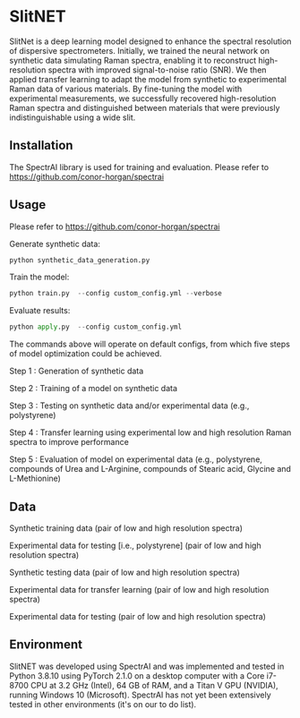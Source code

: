 # SlitNET
SlitNet is a deep learning model designed to enhance the spectral resolution of dispersive spectrometers. Initially, we trained the neural network on synthetic data simulating Raman spectra, enabling it to reconstruct high-resolution spectra with improved signal-to-noise ratio (SNR). We then applied transfer learning to adapt the model from synthetic to experimental Raman data of various materials. By fine-tuning the model with experimental measurements, we successfully recovered high-resolution Raman spectra and distinguished between materials that were previously indistinguishable using a wide slit.
## Installation 
The SpectrAI library is used for training and evaluation. Please refer to https://github.com/conor-horgan/spectrai
## Usage
Please refer to https://github.com/conor-horgan/spectrai

Generate synthetic data:
```python
python synthetic_data_generation.py
```
Train the model:
```python
python train.py  --config custom_config.yml --verbose
```
Evaluate results:
```python
python apply.py  --config custom_config.yml
```

The commands above will operate on default configs, from which five steps of model optimization could be achieved.   

Step 1 : Generation of synthetic data 

Step 2 : Training of a model on synthetic data 

Step 3 : Testing on synthetic data and/or experimental data (e.g., polystyrene)

Step 4 : Transfer learning using experimental low and high resolution Raman spectra to improve performance 

Step 5 : Evaluation of model on experimental data (e.g., polystyrene, compounds of Urea and L-Arginine, compounds of Stearic acid, Glycine and L-Methionine)

## Data

Synthetic training data (pair of low and high resolution spectra)

Experimental data for testing [i.e., polystyrene] (pair of low and high resolution spectra)

Synthetic testing data (pair of low and high resolution spectra)

Experimental data for transfer learning (pair of low and high resolution spectra)

Experimental data for testing (pair of low and high resolution spectra)

## Environment
SlitNET was developed using SpectrAI and was implemented and tested in Python 3.8.10 using PyTorch 2.1.0 on a desktop computer with a Core i7-8700 CPU at 3.2 GHz (Intel), 64 GB of RAM, and a Titan V GPU (NVIDIA), running Windows 10 (Microsoft). SpectrAI has not yet been extensively tested in other environments (it's on our to do list).
